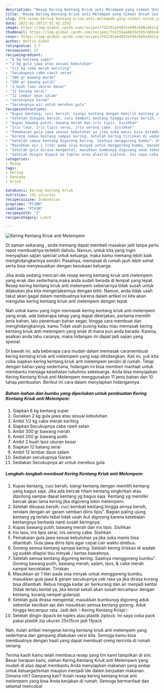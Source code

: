 ```yaml
---
description: "Resep Kering Kentang Kriuk anti Melempem yang nikmat Untuk Jualan"
title: "Resep Kering Kentang Kriuk anti Melempem yang nikmat Untuk Jualan"
slug: 979-resep-kering-kentang-kriuk-anti-melempem-yang-nikmat-untuk-jualan
date: 2021-02-26T17:52:43.225Z
image: https://img-global.cpcdn.com/recipes/fd2291a44025e599/680x482cq70/kering-kentang-kriuk-anti-melempem-foto-resep-utama.jpg
thumbnail: https://img-global.cpcdn.com/recipes/fd2291a44025e599/680x482cq70/kering-kentang-kriuk-anti-melempem-foto-resep-utama.jpg
cover: https://img-global.cpcdn.com/recipes/fd2291a44025e599/680x482cq70/kering-kentang-kriuk-anti-melempem-foto-resep-utama.jpg
author: Bertie Simon
ratingvalue: 3.7
reviewcount: 12
recipeingredient:
- "6 kg kentang super"
- "2 kg gula jawa atau sesuai kebutuhan"
- "1/2 kg cabe merah keriting"
- "Secukupnya cabe rawit setan"
- "300 gr bawang merah"
- "200 gr bawang putih"
- "2 buah laos ukuran besar"
- "12 batang serai"
- "12 lembar daun salam"
- "secukupnya Garam"
- "Secukupnya air untuk merebus gula"
recipeinstructions:
- "Kupas kentang, cuci bersih, siangi kentang dengan memilih kentang yang bagus saja. Jika ada bercak hitam kentang singkirkan atau dipotong sampai dapat kentang yg bagus saja. Kentang yg memiliki bercak akan lama kering jika digoreng bikin melempem."
- "Setelah dikupas bersih, cuci kembali kentang hingga airnya bersih, rendam dengan air garam sembari diiris tipis”. Bagian paling ujung kentang yg terlalu tebal tidak usah ikut digoreng karena ketebalan kentangnya berbeda nanti susah keringnya."
- "Kupas bawang putih, bawang merah dan iris tipis. Sisihkan"
- "Iris laos, iris tipis serai, iris serong cabe. Sisihkan"
- "Pemakaian gula jawa sesuai kebutuhan ya jika suka manis bisa ditambah. Gula jawa diiris tipis agar cepat cair waktu direbus."
- "Goreng semua kentang sampai kering. Setelah kering tiriskan di wadah yg sudah dilapisi tisu minyak / kertas bawahnya."
- "Setelah semua kentang digoreng kering. Saatnya menggoreng bumbu”. Goreng bawang putih, bawang merah, salam, laos, &amp; cabe merah sampai kecoklatan. Tiriskan."
- "Masukkan air 1 liter pada sisa minyak untuk menggoreng bumbu, masukkan gula jawa &amp; garam secukupnya cek rasa ya jika dirasa kurang bisa ditambah. Rebus hingga kadar air berkurang dan air menjadi kental (tidak terlalu kental ya, jika kental sekali akan susah tercampur dengan kentang, kurang nempel gulanya)"
- "Setelah gula dirasa mengental, masukkan bumbunyg digoreng aduk sebentar kecilkan api dan masukkan semua kentang goreng. Aduk hingga tercampur rata. Jadi deh ✨Kering Kentang Krispi✨"
- "Setelah dingin dipack ke toples atau plastik ziplock. Ini saya coba pack pakai plastik zip ukuran 25x15cm jadi 11pack"
categories:
- Resep
tags:
- kering
- kentang
- kriuk

katakunci: kering kentang kriuk 
nutrition: 142 calories
recipecuisine: Indonesian
preptime: "PT30M"
cooktime: "PT43M"
recipeyield: "3"
recipecategory: Lunch

---
```



![Kering Kentang Kriuk anti Melempem](https://img-global.cpcdn.com/recipes/fd2291a44025e599/680x482cq70/kering-kentang-kriuk-anti-melempem-foto-resep-utama.jpg)

Di zaman  sekarang , anda memang dapat membeli masakan jadi tanpa perlu repot membuatnya terlebih dahulu. Namun, untuk kita yang ingin menyajikan sajian special untuk keluarga, maka kamu memang lebih baik menghidangkannya sendiri. Pasalnya, memasak di rumah jauh lebih sehat serta bisa menyesuaikan dengan kesukaan keluarga.

Jika anda sedang mencari ide resep kering kentang kriuk anti melempem yang enak dan sederhana,maka anda sudah berada di tempat yang tepat. Resep kering kentang kriuk anti melempem  sebenarnya tidak susah untuk dilakukan jika kita mengerjakannya dengan teliti. Namun, anda tidak usah takut akan gagal dalam membuatnya 
karena dalam artikel ini kita akan mengulas kering kentang kriuk anti melempem dengan tepat.  



Nah untuk kamu yang ingin memasak kering kentang kriuk anti melempem yang enak, ada beberapa tahap yang dapat dikerjakan, pertama memilih jenis bahan, lalu penentuan bahan segar, hingga cara membuat dan menghidangkannya. kamu Tidak usah pusing kalau mau memasak kering kentang kriuk anti melempem yang enak di mana pun anda berada. Karena, asalkan anda  tahu caranya, maka hidangan ini dapat jadi sajian yang spesial.

Di bawah ini, ada beberapa cara mudah dalam memasak caramembuat kering kentang kriuk anti melempem yang siap dihidangkan. Kali ini, yuk kita coba siapkan kering kentang kriuk anti melempem sendiri di rumah. Tetap dengan bahan yang sederhana, hidangan ini bisa memberi manfaat untuk membantu menjaga kesehatan tubuhmu sekeluarga. Anda bisa menyiapkan Kering Kentang Kriuk anti Melempem menggunakan 11 jenis bahan dan 10 tahap pembuatan. Berikut ini cara dalam menyiapkan hidangannya.

<!--inarticleads1-->

##### Bahan-bahan dan bumbu yang diperlukan untuk pembuatan Kering Kentang Kriuk anti Melempem:

1. Siapkan 6 kg kentang super
1. Gunakan 2 kg gula jawa atau sesuai kebutuhan
1. Ambil 1/2 kg cabe merah keriting
1. Siapkan Secukupnya cabe rawit setan
1. Ambil 300 gr bawang merah
1. Ambil 200 gr bawang putih
1. Ambil 2 buah laos ukuran besar
1. Siapkan 12 batang serai
1. Ambil 12 lembar daun salam
1. Sediakan secukupnya Garam
1. Sediakan Secukupnya air untuk merebus gula




<!--inarticleads2-->

##### Langkah-langkah membuat Kering Kentang Kriuk anti Melempem:

1. Kupas kentang, cuci bersih, siangi kentang dengan memilih kentang yang bagus saja. Jika ada bercak hitam kentang singkirkan atau dipotong sampai dapat kentang yg bagus saja. Kentang yg memiliki bercak akan lama kering jika digoreng bikin melempem.
1. Setelah dikupas bersih, cuci kembali kentang hingga airnya bersih, rendam dengan air garam sembari diiris tipis”. Bagian paling ujung kentang yg terlalu tebal tidak usah ikut digoreng karena ketebalan kentangnya berbeda nanti susah keringnya.
1. Kupas bawang putih, bawang merah dan iris tipis. Sisihkan
1. Iris laos, iris tipis serai, iris serong cabe. Sisihkan
1. Pemakaian gula jawa sesuai kebutuhan ya jika suka manis bisa ditambah. Gula jawa diiris tipis agar cepat cair waktu direbus.
1. Goreng semua kentang sampai kering. Setelah kering tiriskan di wadah yg sudah dilapisi tisu minyak / kertas bawahnya.
1. Setelah semua kentang digoreng kering. Saatnya menggoreng bumbu”. Goreng bawang putih, bawang merah, salam, laos, &amp; cabe merah sampai kecoklatan. Tiriskan.
1. Masukkan air 1 liter pada sisa minyak untuk menggoreng bumbu, masukkan gula jawa &amp; garam secukupnya cek rasa ya jika dirasa kurang bisa ditambah. Rebus hingga kadar air berkurang dan air menjadi kental (tidak terlalu kental ya, jika kental sekali akan susah tercampur dengan kentang, kurang nempel gulanya)
1. Setelah gula dirasa mengental, masukkan bumbunyg digoreng aduk sebentar kecilkan api dan masukkan semua kentang goreng. Aduk hingga tercampur rata. Jadi deh ✨Kering Kentang Krispi✨
1. Setelah dingin dipack ke toples atau plastik ziplock. Ini saya coba pack pakai plastik zip ukuran 25x15cm jadi 11pack




Nah, itulah artikel mengenai  kering kentang kriuk anti melempem  yang sederhana dan gampang dilakukan versi kita. Semoga kamu bisa membuatnya dengan hasil yang dapat membuat oreng tercinta di rumah senang. 

Terima kasih kamu telah membaca resep yang tim kami tampilkan di sini. Besar harapan kami, olahan  Kering Kentang Kriuk anti Melempem yang mudah di atas dapat membantu Anda menyiapkan makanan yang sedap untuk keluarga/teman maupun menjadi ide dalam berjualan makanan. Gimana nih? Gampang kan? Itulah resep kering kentang kriuk anti melempem yang bisa Anda kerjakan di rumah. Semoga bermanfaat dan selamat mencoba!

